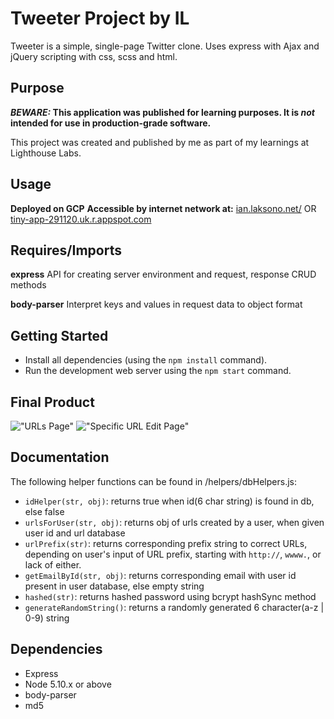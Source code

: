 # Tweeter Project by IL

Tweeter is a simple, single-page Twitter clone. Uses express with Ajax and jQuery scripting with css, scss and html.

## Purpose

**_BEWARE:_ This application was published for learning purposes. It is _not_ intended for use in production-grade software.**

This project was created and published by me as part of my learnings at Lighthouse Labs.

## Usage

**Deployed on GCP**
**Accessible by internet network at:**
[ian.laksono.net/](http://ian.laksono.net/) OR
[tiny-app-291120.uk.r.appspot.com](http://tiny-app-291120.uk.r.appspot.com)

## Requires/Imports

**express**
API for creating server environment and request, response CRUD methods

**body-parser**
Interpret keys and values in request data to object format

## Getting Started

- Install all dependencies (using the `npm install` command).
- Run the development web server using the `npm start` command.


## Final Product

!["URLs Page"](https://github.com/ilaksono/Tiny-App/blob/master/docs/urls-page.png)
!["Specific URL Edit Page"](https://github.com/ilaksono/Tiny-App/blob/master/docs/urls-show-page.png)

## Documentation

The following helper functions can be found in /helpers/dbHelpers.js:

- `idHelper(str, obj)`: returns true when id(6 char string) is found in db, else false
- `urlsForUser(str, obj)`: returns obj of urls created by a user, when given user id and url database
- `urlPrefix(str)`: returns corresponding prefix string to correct URLs, depending on user's input of URL prefix, starting with `http://`, `wwww.`, or lack of either.
- `getEmailById(str, obj)`: returns corresponding email with user id present in user database, else empty string
- `hashed(str)`: returns hashed password using bcrypt hashSync method
- `generateRandomString()`: returns a randomly generated 6 character(a-z | 0-9) string

## Dependencies

- Express
- Node 5.10.x or above
- body-parser
- md5
